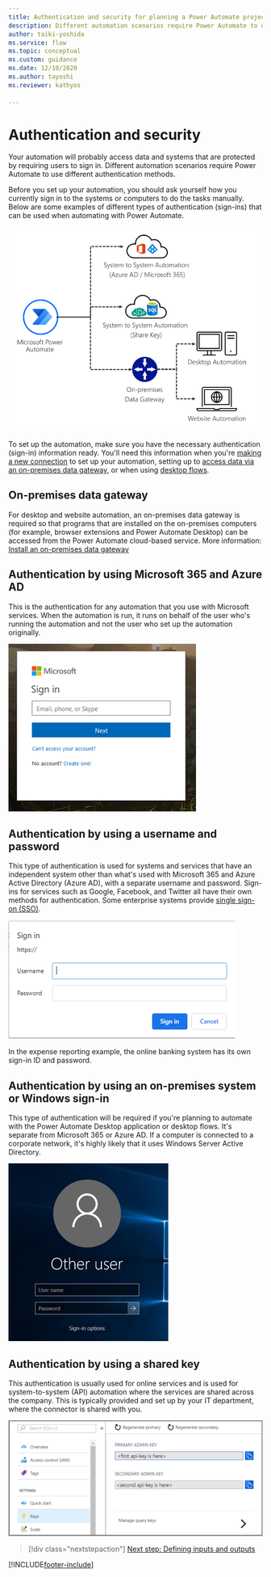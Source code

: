 ```yaml
---
title: Authentication and security for planning a Power Automate project | Microsoft Docs
description: Different automation scenarios require Power Automate to use different authentication methods. This article explains them.
author: taiki-yoshida
ms.service: flow
ms.topic: conceptual
ms.custom: guidance
ms.date: 12/10/2020
ms.author: tayoshi
ms.reviewer: kathyos

---
```


# Authentication and security

Your automation will probably access data and systems that are protected
by requiring users to sign in. Different automation scenarios require Power
Automate to use different authentication methods.

Before you set up your automation, you should ask yourself how you currently
sign in to the systems or computers to do the tasks manually. Below are some
examples of different types of authentication (sign-ins) that can be used when
automating with Power Automate.

![Different types of automation](media/automation-types.png "Different types of automation")

To set up the automation, make sure you have the necessary authentication
(sign-in) information ready. You'll need this information when you're [making a new connection](../../add-manage-connections.md) to set up your automation, setting up to [access data via an on-premises data gateway](../../add-manage-connections.md#connect-to-your-data-through-an-on-premises-data-gateway),
or when using [desktop flows](../../desktop-flows/introduction.md).

## On-premises data gateway

For desktop and website automation, an on-premises data gateway is required so that
programs that are installed on the on-premises computers (for example, browser extensions
and Power Automate Desktop) can be accessed from the Power Automate cloud-based
service. More information: [Install an on-premises data gateway](/data-integration/gateway/service-gateway-install)

## Authentication by using Microsoft 365 and Azure AD

This is the authentication for any automation that you use with Microsoft
services. When the automation is run, it runs on behalf of the user
who's running the automation and not the user who set up the automation originally.

![Azure AD sign-in screen](media/azure-ad-login.png "Azure AD sign-in screen")

## Authentication by using a username and password

This type of authentication is used for systems and services that have an
independent system other than what's used with Microsoft 365 and Azure Active Directory (Azure AD), with a separate username and password. Sign-ins for services such as Google, Facebook, and
Twitter all have their own methods for authentication. Some enterprise systems provide
[single sign-on (SSO)](/azure/active-directory/manage-apps/what-is-single-sign-on).

![Browser sign-in pop-up window](media/browser-login.png "Browser sign-in popup window")

In the expense reporting example, the online banking system has its own
sign-in ID and password.

## Authentication by using an on-premises system or Windows sign-in

This type of authentication will be required if you're planning to automate
with the Power Automate Desktop application or desktop flows. It's separate from
Microsoft 365 or Azure AD. If a computer is connected to a corporate
network, it's highly likely that it uses Windows Server Active Directory.

![Windows sign-in screen](media/windows-login.jpg "Windows sign-in screen")

## Authentication by using a shared key

This authentication is usually used for online services and is used for
system-to-system (API) automation where the services are shared across the
company. This is typically provided and set up by your IT department, where the
connector is shared with you.

![API keys in the Azure portal](media/azure-api-key.png "API keys in the Azure portal")

> [!div class="nextstepaction"]
> [Next step: Defining inputs and outputs](define-input-output.md)

[!INCLUDE[footer-include](../../includes/footer-banner.md)]